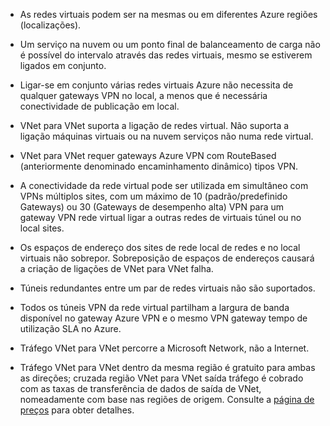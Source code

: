 - As redes virtuais podem ser na mesmas ou em diferentes Azure regiões (localizações).

- Um serviço na nuvem ou um ponto final de balanceamento de carga não é possível do intervalo através das redes virtuais, mesmo se estiverem ligados em conjunto.

- Ligar-se em conjunto várias redes virtuais Azure não necessita de qualquer gateways VPN no local, a menos que é necessária conectividade de publicação em local.

- VNet para VNet suporta a ligação de redes virtual. Não suporta a ligação máquinas virtuais ou na nuvem serviços não numa rede virtual.

- VNet para VNet requer gateways Azure VPN com RouteBased (anteriormente denominado encaminhamento dinâmico) tipos VPN. 

- A conectividade da rede virtual pode ser utilizada em simultâneo com VPNs múltiplos sites, com um máximo de 10 (padrão/predefinido Gateways) ou 30 (Gateways de desempenho alta) VPN para um gateway VPN rede virtual ligar a outras redes de virtuais túnel ou no local sites.

- Os espaços de endereço dos sites de rede local de redes e no local virtuais não sobrepor. Sobreposição de espaços de endereços causará a criação de ligações de VNet para VNet falha.

- Túneis redundantes entre um par de redes virtuais não são suportados.

- Todos os túneis VPN da rede virtual partilham a largura de banda disponível no gateway Azure VPN e o mesmo VPN gateway tempo de utilização SLA no Azure.

- Tráfego VNet para VNet percorre a Microsoft Network, não a Internet.

- Tráfego VNet para VNet dentro da mesma região é gratuito para ambas as direções; cruzada região VNet para VNet saída tráfego é cobrado com as taxas de transferência de dados de saída de VNet, nomeadamente com base nas regiões de origem. Consulte a [página de preços](https://azure.microsoft.com/pricing/details/vpn-gateway/) para obter detalhes.